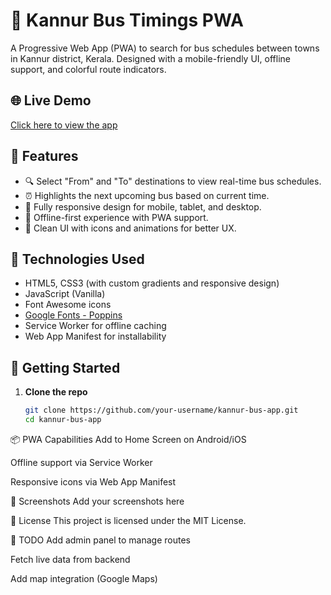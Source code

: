 # 🚌 Kannur Bus Timings PWA

A Progressive Web App (PWA) to search for bus schedules between towns in Kannur district, Kerala. Designed with a mobile-friendly UI, offline support, and colorful route indicators.

## 🌐 Live Demo

[Click here to view the app](https://kannur-bus-timetable.vercel.app/)

## 📱 Features

- 🔍 Select "From" and "To" destinations to view real-time bus schedules.
- ⏰ Highlights the next upcoming bus based on current time.
- 📱 Fully responsive design for mobile, tablet, and desktop.
- 🌙 Offline-first experience with PWA support.
- 🧭 Clean UI with icons and animations for better UX.

## 🧰 Technologies Used

- HTML5, CSS3 (with custom gradients and responsive design)
- JavaScript (Vanilla)
- Font Awesome icons
- [Google Fonts - Poppins](https://fonts.google.com/specimen/Poppins)
- Service Worker for offline caching
- Web App Manifest for installability

## 🚀 Getting Started

1. **Clone the repo**
   ```bash
   git clone https://github.com/your-username/kannur-bus-app.git
   cd kannur-bus-app
   
 📦 PWA Capabilities
Add to Home Screen on Android/iOS

Offline support via Service Worker

Responsive icons via Web App Manifest

📸 Screenshots
Add your screenshots here

📃 License
This project is licensed under the MIT License.

🚧 TODO
 Add admin panel to manage routes

 Fetch live data from backend

 Add map integration (Google Maps)
